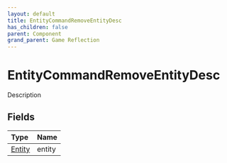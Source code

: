 ```yaml
---
layout: default
title: EntityCommandRemoveEntityDesc
has_children: false
parent: Component
grand_parent: Game Reflection
---
```

# EntityCommandRemoveEntityDesc
Description 

## Fields

| Type | Name |
|:----------|:--------------|
| [Entity](/riftbreaker-wiki/docs/game-reflection/classes/entity/) | entity |

